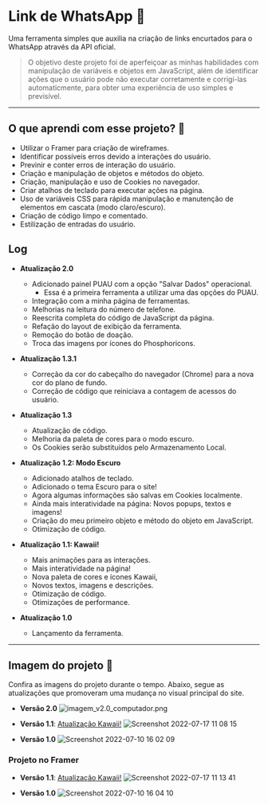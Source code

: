 # Link de WhatsApp 🔗
Uma ferramenta simples que auxilia na criação de links encurtados para o WhatsApp através da API oficial.

> O objetivo deste projeto foi de aperfeiçoar as minhas habilidades com manipulação de variáveis e objetos em JavaScript, além de identificar ações que o usuário pode não executar corretamente e corrigí-las automaticmente, para obter uma experiência de uso simples e previsível.

- - -

## O que aprendi com esse projeto? 🎯

- Utilizar o Framer para criação de wireframes.
- Identificar possíveis erros devido a interações do usuário.
- Previnir e conter erros de interação do usuário.
- Criação e manipulação de objetos e métodos do objeto.
- Criação, manipulação e uso de Cookies no navegador.
- Criar atalhos de teclado para executar ações na página.
- Uso de variáveis CSS para rápida manipulação e manutenção de elementos em cascata (modo claro/escuro).
- Criação de código limpo e comentado.
- Estilização de entradas do usuário.

## Log

- **Atualização 2.0**
    - Adicionado painel PUAU com a opção "Salvar Dados" operacional.
        - Essa é a primeira ferramenta a utilizar uma das opções do PUAU.
    - Integração com a minha página de ferramentas.
    - Melhorias na leitura do número de telefone.
    - Reescrita completa do código de JavaScript da página.
    - Refação do layout de exibição da ferramenta.
    - Remoção do botão de doação.
    - Troca das imagens por ícones do Phosphoricons.

- **Atualização 1.3.1**
    - Correção da cor do cabeçalho do navegador (Chrome) para a nova cor do plano de fundo.
    - Correção de código que reiniciava a contagem de acessos do usuário.

- **Atualização 1.3**
    - Atualização de código.
    - Melhoria da paleta de cores para o modo escuro.
    - Os Cookies serão substituídos pelo Armazenamento Local.

- **Atualização 1.2: Modo Escuro**
    - Adicionado atalhos de teclado.
    - Adicionado o tema Escuro para o site!
    - Agora algumas informações são salvas em Cookies localmente.
    - Ainda mais interatividade na página: Novos popups, textos e imagens!
    - Criação do meu primeiro objeto e método do objeto em JavaScript.
    - Otimização de código.


- **Atualização 1.1: Kawaii!**
    - Mais animações para as interações.
    - Mais interatividade na página!
    - Nova paleta de cores e ícones Kawaii,
    - Novos textos, imagens e descrições.
    - Otimização de código.
    - Otimizações de performance.


- **Atualização 1.0**
    - Lançamento da ferramenta. 

- - -

## Imagem do projeto 📸
Confira as imagens do projeto durante o tempo. Abaixo, segue as atualizações que promoveram uma mudança no visual principal do site.

- **Versão 2.0**
![imagem_v2.0_computador.png](https://andremourasantos.com/wplink/imagens/imagem_v2.0_computador.png)

- **Versão 1.1**: [Atualização Kawaii!](https://github.com/andremourasantos/wplink/commit/e2c4f930b241d96a47c6c4b005896a5b28eb10be)
![Screenshot 2022-07-17 11 08 15](https://user-images.githubusercontent.com/92397834/179402261-1b967e71-8466-423b-b150-aa07f9cdf3ec.png)

- **Versão 1.0**
![Screenshot 2022-07-10 16 02 09](https://user-images.githubusercontent.com/92397834/178158430-9ac76f8f-2952-4c27-8459-23ba6bc0dfc6.png)

### Projeto no Framer

- **Versão 1.1**: [Atualização Kawaii!](https://github.com/andremourasantos/wplink/commit/e2c4f930b241d96a47c6c4b005896a5b28eb10be)
![Screenshot 2022-07-17 11 13 41](https://user-images.githubusercontent.com/92397834/179402467-31881f45-4ae8-420a-ac89-389465b67f0f.png)

- **Versão 1.0**
![Screenshot 2022-07-10 16 04 10](https://user-images.githubusercontent.com/92397834/178158498-e1c2c956-1e78-4db4-b02b-5608863918ea.png)